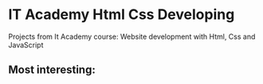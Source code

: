 # IT Academy Html Css Developing
Projects from It Academy course: Website development with Html, Css and JavaScript

## Most interesting:
